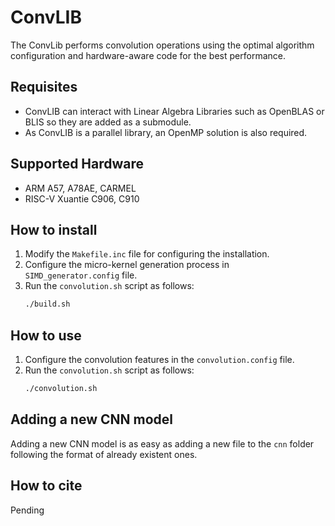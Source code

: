 # ConvLIB
The ConvLib performs convolution operations using the optimal algorithm configuration and hardware-aware code for the best performance.

## Requisites
- ConvLIB can interact with Linear Algebra Libraries such as OpenBLAS or BLIS so they are added as a submodule.
- As ConvLIB is a parallel library, an OpenMP solution is also required.

## Supported Hardware
- ARM A57, A78AE, CARMEL
- RISC-V Xuantie C906, C910

## How to install
1. Modify the `Makefile.inc` file for configuring the installation.
2. Configure the micro-kernel generation process in `SIMD_generator.config` file.
3. Run the `convolution.sh` script as follows:
   ``` sh
   ./build.sh
   ```

## How to use 
1. Configure the convolution features in the `convolution.config` file.
2. Run the `convolution.sh` script as follows:
   ``` sh
   ./convolution.sh
   ```
## Adding a new CNN model
Adding a new CNN model is as easy as adding a new file to the `cnn` folder following the format of already existent ones. 

## How to cite
Pending

